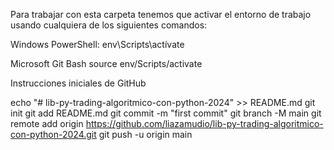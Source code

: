 Para trabajar con esta carpeta tenemos que activar el entorno de trabajo usando cualquiera de los siguientes comandos:

Windows PowerShell:
env\Scripts\actívate

Microsoft Git Bash
source env/Scripts/activate


Instrucciones iniciales de GitHub

echo "# lib-py-trading-algoritmico-con-python-2024" >> README.md
git init
git add README.md
git commit -m "first commit"
git branch -M main
git remote add origin https://github.com/liazamudio/lib-py-trading-algoritmico-con-python-2024.git
git push -u origin main